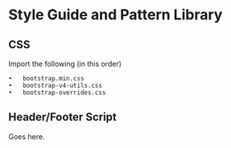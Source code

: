 # Style Guide and Pattern Library

## CSS
Import the following (in this order)

	•	bootstrap.min.css
	•	bootstrap-v4-utils.css
	•	bootstrap-overrides.css
  
  ## Header/Footer Script
  Goes here.
